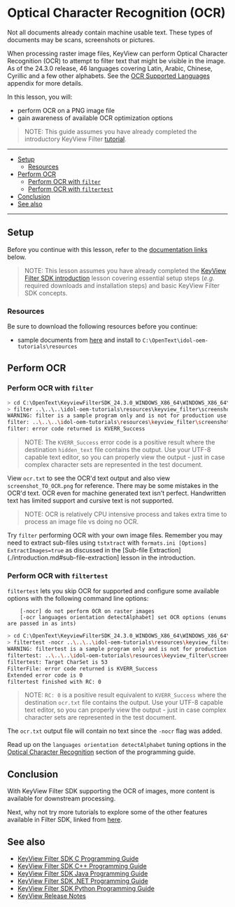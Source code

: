 # Optical Character Recognition (OCR)

Not all documents already contain machine usable text. These types of documents may be scans, screenshots or pictures.

When processing raster image files, KeyView can perform Optical Character Recognition (OCR) to attempt to filter text that might be visible in the image. As of the 24.3.0 release, 46 languages covering Latin, Arabic, Chinese, Cyrillic and a few other alphabets.  See the [OCR Supported Languages](https://www.microfocus.com/documentation/idol/IDOL_24_3/KeyviewFilterSDK_24.3_Documentation/Guides/html/c-programming/Content/Shared/_KV_OCR_Supported_Languages.htm) appendix for more details.

In this lesson, you will:
- perform OCR on a PNG image file
- gain awareness of available OCR optimization options

> NOTE: This guide assumes you have already completed the introductory KeyView Filter [tutorial](./introduction.md#keyview-filter-sdk-introduction).

---

- [Setup](#setup)
  - [Resources](#resources)
- [Perform OCR](#perform-ocr)
  - [Perform OCR with `filter`](#perform-ocr-with-filter)
  - [Perform OCR with `filtertest`](#perform-ocr-with-filtertest)
- [Conclusion](#conclusion)
- [See also](#see-also)
  
---

## Setup

Before you continue with this lesson, refer to the [documentation links](#see-also) below.

> NOTE: This lesson assumes you have already completed the [KeyView Filter SDK introduction](../keyview_filter/introduction.md#keyview-sdk-introduction) lesson covering essential setup steps (*e.g.* required downloads and installation steps) and basic KeyView Filter SDK concepts.

### Resources

Be sure to download the following resources before you continue:
- sample documents from [here](../../resources/keyview_filter/) and install to `C:\OpenText\idol-oem-tutorials\resources`

## Perform OCR

### Perform OCR with `filter`

```sh
> cd C:\OpenText\KeyviewFilterSDK_24.3.0_WINDOWS_X86_64\WINDOWS_X86_64\bin
> filter ..\..\..\idol-oem-tutorials\resources\keyview_filter\screenshot_TO_OCR.png ocr.txt
WARNING: filter is a sample program only and is not for production use
filter: ..\..\..\idol-oem-tutorials\resources\keyview_filter\screenshot_TO_OCR.png to ocr.txt
filter: error code returned is KVERR_Success
```

> NOTE: The `KVERR_Success` error code is a positive result where the destination `hidden_text` file contains the output.  Use your UTF-8 capable text editor, so you can properly view the output - just in case complex character sets are represented in the test document.

View `ocr.txt` to see the OCR'd text output and also view `screenshot_TO_OCR.png` for reference. There may be some mistakes in the OCR'd text. OCR even for machine generated text isn't perfect.  Handwritten text has limited support and cursive text is not supported.

> NOTE: OCR is relatively CPU intensive process and takes extra time to process an image file vs doing no OCR.

Try `filter` performing OCR with your own image files.  Remember you may need to extract sub-files using `tstxtract` with `formats.ini [Options] ExtractImages=true` as discussed in the [Sub-file Extraction](./introduction.md#sub-file-extraction] lesson in the introduction.

### Perform OCR with `filtertest`

`filtertest` lets you skip OCR for supported and configure some available options with the following command line options:
```
    [-nocr] do not perform OCR on raster images
    [-ocr languages orientation detectAlphabet] set OCR options (enums are passed in as ints)
```

```sh
> cd C:\OpenText\KeyviewFilterSDK_24.3.0_WINDOWS_X86_64\WINDOWS_X86_64\bin
> filtertest -nocr ..\..\..\idol-oem-tutorials\resources\keyview_filter\screenshot_TO_OCR.png ocr.txt
WARNING: filtertest is a sample program only and is not for production use
filtertest: ..\..\..\idol-oem-tutorials\resources\keyview_filter\screenshot_TO_OCR.png to ocr.txt
filtertest: Target CharSet is 53
FilterFile: error code returned is KVERR_Success
Extended error code is 0
filtertest finished with RC: 0
```

> NOTE: `RC: 0` is a positive result equivalent to `KVERR_Success` where the destination `ocr.txt` file contains the output. Use your UTF-8 capable text editor, so you can properly view the output - just in case complex character sets are represented in the test document.

The `ocr.txt` output file will contain no text since the `-nocr` flag was added.

Read up on the `languages orientation detectAlphabet` tuning options in the [Optical Character Recognition](https://www.microfocus.com/documentation/idol/IDOL_24_3/KeyviewFilterSDK_24.3_Documentation/Guides/html/c-programming/Content/filter/Optical_Character_Recognition.htm) section of the programming guide.

## Conclusion

With KeyView Filter SDK supporting the OCR of images, more content is available for downstream processing.

Next, why not try more tutorials to explore some of the other features available in Filter SDK, linked from [here](../keyview_filter/README.md#capability-showcase).

## See also

- [KeyView Filter SDK C Programming Guide](https://www.microfocus.com/documentation/idol/IDOL_24_3/KeyviewFilterSDK_24.3_Documentation/Guides/html/c-programming/index.html)
- [KeyView Filter SDK C++ Programming Guide](https://www.microfocus.com/documentation/idol/IDOL_24_3/KeyviewFilterSDK_24.3_Documentation/Guides/html/cpp-programming/index.html)
- [KeyView Filter SDK Java Programming Guide](https://www.microfocus.com/documentation/idol/IDOL_24_3/KeyviewFilterSDK_24.3_Documentation/Guides/html/java-programming/index.html)
- [KeyView Filter SDK .NET Programming Guide](https://www.microfocus.com/documentation/idol/IDOL_24_3/KeyviewFilterSDK_24.3_Documentation/Guides/html/dotnet-programming/index.html)
- [KeyView Filter SDK Python Programming Guide](https://www.microfocus.com/documentation/idol/IDOL_24_3/KeyviewFilterSDK_24.3_Documentation/Guides/html/python-programming/)
- [KeyView Release Notes](https://www.microfocus.com/documentation/idol/IDOL_24_3/IDOLReleaseNotes_24.3_Documentation/oem/Content/_KeyView.htm)
